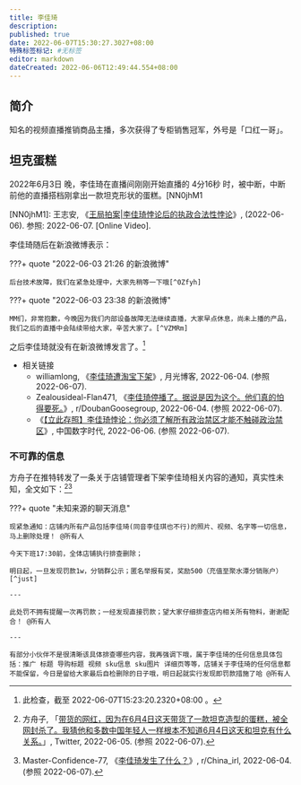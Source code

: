 ```yaml
---
title: 李佳琦
description:
published: true
date: 2022-06-07T15:30:27.3027+08:00
特殊标签标记: #无标签
editor: markdown
dateCreated: 2022-06-06T12:49:44.554+08:00
---
```


## 简介

知名的视频直播推销商品主播，多次获得了专柜销售冠军，外号是「口红一哥」。

## 坦克蛋糕

2022年6月3日 晚，李佳琦在直播间刚刚开始直播的 4分16秒 时，被中断，中断前他的直播搭档刚拿出一款坦克形状的蛋糕。[NN0jhM1

[NN0jhM1]: 王志安, 《[王局拍案|李佳琦悖论后的执政合法性悖论](https://www.youtube.com/watch?v=8C4z-NN0jhM)》, (2022-06-06). 参照: 2022-06-07. [Online Video].

李佳琦随后在新浪微博表示：

???+ quote "2022-06-03 21:26 的新浪微博"

    后台技术故障，我们在紧急处理中，大家先稍等一下哦[^0Zfyh]

[^0Zfyh]: 李佳琦Austin, 「[后台技术故障，我们在紧急处理中，大家先稍等一下哦](https://archive.ph/0Zfyh "https://weibo.com/1968758563/Lw3ajmqaB")」, 新浪微博, 2022-06-03. (参照 2022-06-06).

???+ quote "2022-06-03 23:38 的新浪微博"

    MM们，非常抱歉，今晚因为我们内部设备故障无法继续直播，大家早点休息，尚未上播的产品，我们之后的直播中会陆续带给大家，辛苦大家了。[^VZMRm]

[^VZMRm]: 李佳琦Austin, 「[MM们，非常抱歉，今晚因为我们内部设备故障无法继续直播，大家早点休息，尚未上播的产品，我们之后的直播中会陆续带给大家，辛苦大家了。](https://archive.ph/VZMRm "https://weibo.com/1968758563/Lw4240zLa")」, 新浪微博, 2022-06-03. (参照 2022-06-06).

之后李佳琦就没有在新浪微博发言了。[^smbv]

[^smbv]: 此检查，截至 2022-06-07T15:23:20.2320+08:00 。

+   相关链接
    +   williamlong, 《[李佳琦遭淘宝下架](https://web.archive.org/web/20220605170704/https://www.williamlong.info/archives/6820.html)》, 月光博客, 2022-06-04. (参照 2022-06-07).
    +   Zealousideal-Flan471, 《[李佳琦停播了。据说是因为这个。他们真的怕得要死。](https://web.archive.org/web/20220604081211/https://www.reddit.com/r/DoubanGoosegroup/comments/v4h9pv/李佳琦停播了据说是因为这个他们真的怕得要死/)》, r/DoubanGoosegroup, 2022-06-04. (参照 2022-06-07).
    +   《[【立此存照】李佳琦悖论：你必须了解所有政治禁区才能不触碰政治禁区](https://web.archive.org/web/20220606154003/https://chinadigitaltimes.net/chinese/682665.html)》, 中国数字时代, 2022-06-06. (参照 2022-06-07).

### 不可靠的信息

方舟子在推特转发了一条关于店铺管理者下架李佳琦相关内容的通知，真实性未知，全文如下：[^fzz_0605][^v4obua]

[^fzz_0605]: 方舟子, 「[带货的网红，因为在6月4日这天带货了一款坦克造型的蛋糕，被全网封杀了。我猜他和多数中国年轻人一样根本不知道6月4日这天和坦克有什么关系。](https://web.archive.org/web/20220606024053/https://twitter.com/fangshimin/status/1533201600465887232)」, Twitter, 2022-06-05. (参照 2022-06-07).

[^v4obua]: Master-Confidence-77, 《[李佳琦发生了什么？](https://web.archive.org/web/20220604134556/https://www.reddit.com/r/China_irl/comments/v4obua/李佳琦发生了什么/)》, r/China_irl, 2022-06-04. (参照 2022-06-07).

???+ quote "未知来源的聊天消息"

    现紧急通知：店铺内所有产品包括李佳琦(同音李佳琪也不行)的照片、视频、名字等一切信息，马上删除处理！ @所有人
    
    今天下班17:30前，全体店铺执行排查删除；
    
    明日起，一旦发现罚款1w，分销群公示；匿名举报有奖，奖励500（充值至聚水潭分销账户）[^just]

    ---
    
    此处罚不拥有提醒一次再罚款；一经发现直接罚款；望大家仔细排查店内相关所有物料，谢谢配合！ @所有人
    
    ---
    
    有部分小伙伴不是很清晰该具体排查哪些内容，我再强调下哦，属于李佳琦的任何信息具体包括：推广 标题 导购标题 视频 sku信息 sku图片 详细页等等，店铺关于李佳琦的任何信息都不能保留，今日是留给大家最后自检删除的日子哦，明日起就实行发现即罚款措施了哈 @所有人

[^just]: 聚水潭是电商 SaaS。
